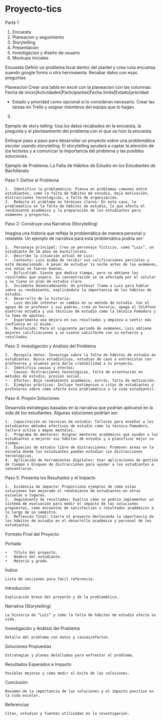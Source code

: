 # Proyecto-tics

Parte 1
1. Encuesta
2. Planeacion y seguimiento
3. Storytelling 
4. Presentacion
5. Investigacion y diseño de usuario
6. Mockups iniciales 

Encuesta 
Definir un problema local dentro del plantel y crea runa encuetsa suando google forms
u otra herrmaienta. Recabar datos con esas preguntas.

Planeacion
Crear una tabla en excel con la planeacion
con las columnas: Fecha de inicio|Actividades|Participantes|Fecha limite|Estado|prioridad
* Estado y prioridad como opcional si lo consideran necesario. 
Crear las tareas en Trello y asignar miembros del equipo que lo hagan.

3. 
Ejemplo de story telling: 
Usa los datos recabados en la encuesta, la pregunta y el planteamiento del problema con 
el que se hizo la encuesta.

Enfoque paso a paso para desarrollar un proyecto sobre una problemática escolar usando storytelling. 
El storytelling ayudará a captar la atención de los lectores y a comunicar la importancia del problema y las posibles soluciones.

Ejemplo de Problema: La Falta de Hábitos de Estudio en los Estudiantes de Bachillerato

Paso 1: Define el Problema

	1.	Identifica la problemática: Piensa en problemas comunes entre estudiantes, como la falta de hábitos de estudio, baja motivación, distracciones tecnológicas, o falta de organización.
	2.	Redacta el problema en términos claros: En este caso, la problemática es la falta de hábitos de estudio, lo que afecta el rendimiento académico y la preparación de los estudiantes para exámenes y proyectos.

Paso 2: Construye una Narrativa (Storytelling)

Imagina una historia que refleje la problemática de manera personal y relatable. Un ejemplo de narrativa para esta problemática podría ser:

	1.	Personaje principal: Crea un personaje ficticio, como “Luis”, un estudiante de 16 años de bachillerato.
	2.	Describe la situación actual de Luis:
	•	Contexto: Luis acaba de recibir sus calificaciones parciales y está decepcionado. A pesar de estudiar la noche antes de los exámenes, sus notas no fueron buenas.
	•	Dificultad: Siente que dedica tiempo, pero no obtiene los resultados que espera. Su concentración se ve afectada por el celular y no tiene un plan de estudio claro.
	3.	Incidente desencadenante: Un profesor llama a Luis para hablar sobre su rendimiento, explicándole la importancia de los hábitos de estudio.
	4.	Desarrollo de la historia:
	•	Luis decide intentar un cambio en su método de estudio. Con el apoyo de un profesor y sus padres, crea un horario, apaga el teléfono mientras estudia y usa técnicas de estudio como la técnica Pomodoro y la toma de apuntes.
	•	Experimenta una mejora en sus resultados y empieza a sentir más confianza en sí mismo.
	5.	Resolución: Para el siguiente periodo de exámenes, Luis obtiene mejores calificaciones y se siente satisfecho con su esfuerzo y resultados.

Paso 3: Investigación y Análisis del Problema

	1.	Recopila datos: Investiga sobre la falta de hábitos de estudio en estudiantes. Busca estadísticas, estudios de caso o entrevistas con profesores y alumnos para darle credibilidad a tu proyecto.
	2.	Identifica causas y efectos:
	•	Causas: Distracciones tecnológicas, falta de orientación en métodos de estudio, presión social.
	•	Efectos: Bajo rendimiento académico, estrés, falta de motivación.
	3.	Ejemplos prácticos: Incluye testimonios o citas de estudiantes o profesores sobre cómo afecta esta problemática a la vida estudiantil.

Paso 4: Propón Soluciones

Desarrolla estrategias basadas en la narrativa que podrían aplicarse en la vida de los estudiantes. Algunas soluciones podrían ser:

	1.	Capacitación en técnicas de estudio: Talleres para enseñar a los estudiantes métodos efectivos de estudio como la técnica Pomodoro, lectura activa o mapas mentales.
	2.	Programa de mentores: Asignar mentores académicos que ayuden a los estudiantes a mejorar sus hábitos de estudio y a planificar mejor su tiempo.
	3.	Espacios de estudio libre de distracciones: Promover áreas en la escuela donde los estudiantes puedan estudiar sin distracciones tecnológicas.
	4.	Aplicación de herramientas digitales: Usar aplicaciones de gestión de tiempo o bloqueo de distracciones para ayudar a los estudiantes a concentrarse.

Paso 5: Presenta los Resultados y el Impacto

	1.	Evidencia de impacto: Proporciona ejemplos de cómo estas soluciones han mejorado el rendimiento de estudiantes en otras escuelas o lugares.
	2.	Seguimiento de resultados: Explica cómo se podría implementar un sistema de evaluación para medir el impacto de las soluciones propuestas, como encuestas de satisfacción o resultados académicos a lo largo de un semestre.
	3.	Reflexión final: Cierra el proyecto destacando la importancia de los hábitos de estudio en el desarrollo académico y personal de los estudiantes.

Formato Final del Proyecto

Portada

	•	Título del proyecto.
	•	Nombre del estudiante.
	•	Materia y grado.

Índice

	Lista de secciones para fácil referencia.

Introducción

	Explicación breve del proyecto y de la problemática.

Narrativa (Storytelling)

	La historia de “Luis” y cómo la falta de hábitos de estudio afecta su vida.

Investigación y Análisis del Problema

	Detalle del problema con datos y causas/efectos.

Soluciones Propuestas

	Estrategias y planes detallados para enfrentar el problema.

Resultados Esperados e Impacto

	Posibles mejoras y cómo medir el éxito de las soluciones.

Conclusión

	Resumen de la importancia de las soluciones y el impacto positivo en la vida escolar.

Referencias

	Citas, estudios y fuentes utilizadas en la investigación.

